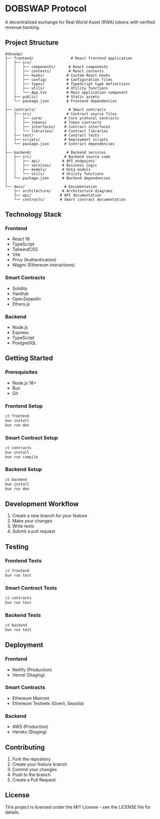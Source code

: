 # DOBSWAP Protocol

A decentralized exchange for Real World Asset (RWA) tokens with verified revenue backing.

## Project Structure

```
dobswap/
├── frontend/                 # React frontend application
│   ├── src/
│   │   ├── components/      # React components
│   │   ├── contexts/        # React contexts
│   │   ├── hooks/          # Custom React hooks
│   │   ├── config/         # Configuration files
│   │   ├── types/          # TypeScript type definitions
│   │   ├── utils/          # Utility functions
│   │   └── App.tsx         # Main application component
│   ├── public/             # Static assets
│   └── package.json        # Frontend dependencies
│
├── contracts/               # Smart contracts
│   ├── src/                # Contract source files
│   │   ├── core/          # Core protocol contracts
│   │   ├── tokens/        # Token contracts
│   │   ├── interfaces/    # Contract interfaces
│   │   └── libraries/     # Contract libraries
│   ├── test/              # Contract tests
│   ├── scripts/           # Deployment scripts
│   └── package.json       # Contract dependencies
│
├── backend/                # Backend services
│   ├── src/               # Backend source code
│   │   ├── api/          # API endpoints
│   │   ├── services/     # Business logic
│   │   ├── models/       # Data models
│   │   └── utils/        # Utility functions
│   └── package.json      # Backend dependencies
│
└── docs/                  # Documentation
    ├── architecture/     # Architecture diagrams
    ├── api/             # API documentation
    └── contracts/       # Smart contract documentation
```

## Technology Stack

### Frontend

- React 18
- TypeScript
- TailwindCSS
- Vite
- Privy (Authentication)
- Wagmi (Ethereum interactions)

### Smart Contracts

- Solidity
- Hardhat
- OpenZeppelin
- Ethers.js

### Backend

- Node.js
- Express
- TypeScript
- PostgreSQL

## Getting Started

### Prerequisites

- Node.js 18+
- Bun
- Git

### Frontend Setup

```bash
cd frontend
bun install
bun run dev
```

### Smart Contract Setup

```bash
cd contracts
bun install
bun run compile
```

### Backend Setup

```bash
cd backend
bun install
bun run dev
```

## Development Workflow

1. Create a new branch for your feature
2. Make your changes
3. Write tests
4. Submit a pull request

## Testing

### Frontend Tests

```bash
cd frontend
bun run test
```

### Smart Contract Tests

```bash
cd contracts
bun run test
```

### Backend Tests

```bash
cd backend
bun run test
```

## Deployment

### Frontend

- Netlify (Production)
- Vercel (Staging)

### Smart Contracts

- Ethereum Mainnet
- Ethereum Testnets (Goerli, Sepolia)

### Backend

- AWS (Production)
- Heroku (Staging)

## Contributing

1. Fork the repository
2. Create your feature branch
3. Commit your changes
4. Push to the branch
5. Create a Pull Request

## License

This project is licensed under the MIT License - see the LICENSE file for details.
